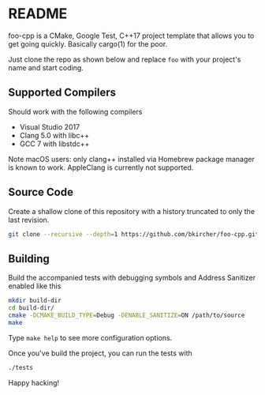 # README
foo-cpp is a CMake, Google Test, C++17 project template that allows you to get
going quickly. Basically cargo(1) for the poor.

Just clone the repo as shown below and replace `foo` with your project's name
and start coding.

## Supported Compilers
Should work with the following compilers

* Visual Studio 2017
* Clang 5.0 with libc++
* GCC 7 with libstdc++

Note macOS users: only clang++ installed via Homebrew package manager is known
to work. AppleClang is currently not supported.

## Source Code
Create a shallow clone of this repository with a history truncated to only the
last revision.

```bash
git clone --recursive --depth=1 https://github.com/bkircher/foo-cpp.git
```

## Building
Build the accompanied tests with debugging symbols and Address Sanitizer
enabled like this

```bash
mkdir build-dir
cd build-dir/
cmake -DCMAKE_BUILD_TYPE=Debug -DENABLE_SANITIZE=ON /path/to/source
make
```

Type `make help` to see more configuration options.

Once you've build the project, you can run the tests with

```bash
./tests
```

Happy hacking!

<!-- vim: et sw=4 ts=4:
-->
